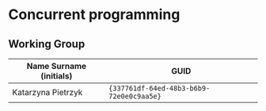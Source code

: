 # Concurrent programming

## Working Group

| Name Surname (initials) | GUID                                     |
| ----------------------- | ---------------------------------------- |
| Katarzyna Pietrzyk      | `{337761df-64ed-48b3-b6b9-72e0e0c9aa5e}` |
